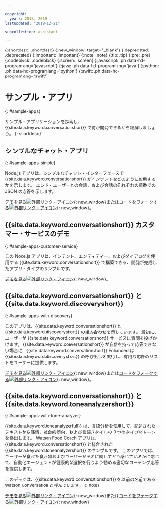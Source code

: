 ```yaml
---

copyright:
  years: 2015, 2019
lastupdated: "2018-12-21"

subcollection: assistant

---
```


{:shortdesc: .shortdesc}
{:new_window: target="_blank"}
{:deprecated: .deprecated}
{:important: .important}
{:note: .note}
{:tip: .tip}
{:pre: .pre}
{:codeblock: .codeblock}
{:screen: .screen}
{:javascript: .ph data-hd-programlang='javascript'}
{:java: .ph data-hd-programlang='java'}
{:python: .ph data-hd-programlang='python'}
{:swift: .ph data-hd-programlang='swift'}

# サンプル・アプリ
{: #sample-apps}

サンプル・アプリケーションを探索し、{{site.data.keyword.conversationshort}} で何が開発できるかを理解しましょう。
{: shortdesc}

## シンプルなチャット・アプリ
{: #sample-apps-simple}

Node.js アプリは、シンプルなチャット・インターフェースで {{site.data.keyword.conversationshort}} がインテントをどのように使用するかを示します。 エンド・ユーザーとの会話、および会話のそれぞれの順番での JSON の応答を示します。

[デモを見る![外部リンク・アイコン](../../icons/launch-glyph.svg "外部リンク・アイコン")](https://watson-assistant-simple.ng.bluemix.net/){: new_window}または[コードをフォークする![外部リンク・アイコン](../../icons/launch-glyph.svg "外部リンク・アイコン")](https://github.com/watson-developer-cloud/assistant-simple){: new_window}。

## {{site.data.keyword.conversationshort}} カスタマー・サービスのデモ
{: #sample-apps-customer-service}

この Node.js アプリは、インテント、エンティティー、およびダイアログを使用する {{site.data.keyword.conversationshort}} で構築できる、開発が完成したアプリ・タイプのサンプルです。

[デモを見る![外部リンク・アイコン](../../icons/launch-glyph.svg "外部リンク・アイコン")](https://watson-assistant-demo.ng.bluemix.net/){: new_window}。

## {{site.data.keyword.conversationshort}} と {{site.data.keyword.discoveryshort}}
{: #sample-apps-with-discovery}

このアプリは、{{site.data.keyword.conversationshort}} と {{site.data.keyword.discoveryshort}} の組み合わせを示しています。 最初に、ユーザーが {{site.data.keyword.conversationshort}} サービスに質問を投げかけます。 {{site.data.keyword.conversationshort}} が自信を持って応答できない場合に、{{site.data.keyword.conversationshort}} Enhanced は {{site.data.keyword.discoveryshort}} の呼び出しを実行し、有用な応答のリストをユーザーに提供します。

[デモを見る![外部リンク・アイコン](../../icons/launch-glyph.svg "外部リンク・アイコン")](https://assistant-with-discovery-openwhisk-demo.ng.bluemix.net/){: new_window}または[コードをフォークする![外部リンク・アイコン](../../icons/launch-glyph.svg "外部リンク・アイコン")](https://github.com/watson-developer-cloud/assistant-with-discovery-openwhisk){: new_window}。

## {{site.data.keyword.conversationshort}} と {{site.data.keyword.toneanalyzershort}}
{: #sample-apps-with-tone-analyzer}

{{site.data.keyword.toneanalyzerfull}} は、言語分析を使用して、記述されたテキストから感情、社会的傾向、および言語スタイルの 3 つのタイプのトーンを検出します。 Watson Food Coach アプリは、{{site.data.keyword.conversationshort}} と統合された {{site.data.keyword.toneanalyzershort}} のサンプルです。 このアプリでは、ユーザーが食べた食べ物およびユーザーがそれに関してどう感じているかに応じて、自動化エージェントが健康的な選択を行うよう勧める適切なコーチング応答を提供します。

このデモでは、{{site.data.keyword.conversationshort}} を以前の名前である Watson Conversation と呼んでいます。
{: note}

[デモを見る![外部リンク・アイコン](../../icons/launch-glyph.svg "外部リンク・アイコン")](https://food-coach.ng.bluemix.net/){: new_window}または[コードをフォークする![外部リンク・アイコン](../../icons/launch-glyph.svg "外部リンク・アイコン")](https://github.com/watson-developer-cloud/food-coach){: new_window}
